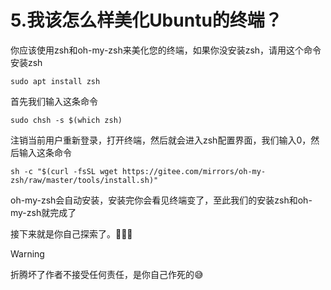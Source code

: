 # 5.我该怎么样美化Ubuntu的终端？

你应该使用zsh和oh-my-zsh来美化您的终端，如果你没安装zsh，请用这个命令安装zsh

`sudo apt install zsh `

首先我们输入这条命令

`sudo chsh -s $(which zsh) `

注销当前用户重新登录，打开终端，然后就会进入zsh配置界面，我们输入0，然后输入这条命令

`sh -c "$(curl -fsSL wget https://gitee.com/mirrors/oh-my-zsh/raw/master/tools/install.sh)"`

oh-my-zsh会自动安装，安装完你会看见终端变了，至此我们的安装zsh和oh-my-zsh就完成了

接下来就是你自己探索了。🧐🧐🧐

> [!warning]
> 折腾坏了作者不接受任何责任，是你自己作死的😅
